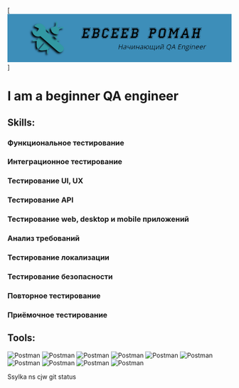 [![Header](https://github.com/EvseevRoman/EvseevRoman/blob/main/assets/logoza.ru%20(1).png)]

# I am a beginner QA engineer

## Skills:
### Функциональное тестирование
### Интеграционное тестирование
### Тестирование UI, UX
### Тестирование API
### Тестирование web, desktop и mobile приложений
### Анализ требований
### Тестирование локализации
### Тестирование безопасности
### Повторное тестирование
### Приёмочное тестирование



## Tools:
![Postman](https://img.shields.io/badge/Postman-blue?logo=postman&style=for-the-badge)
![Postman](https://img.shields.io/badge/Android%20Studio-EFEFEF?logo=Android%20Studio&style=for-the-badge)
![Postman](https://img.shields.io/badge/Charles-97C900?logo=Charles&style=for-the-badge)
![Postman](https://img.shields.io/badge/Chrome%20DevTools-blue?logo=data:/&style=for-the-badge)
![Postman](https://img.shields.io/badge/Postman-blue?logo=postman&style=for-the-badge)
![Postman](https://img.shields.io/badge/Postman-blue?logo=postman&style=for-the-badge)
![Postman](https://img.shields.io/badge/Postman-blue?logo=postman&style=for-the-badge)
![Postman](https://img.shields.io/badge/Postman-blue?logo=postman&style=for-the-badge)
![Postman](https://img.shields.io/badge/Postman-blue?logo=postman&style=for-the-badge)
![Postman](https://img.shields.io/badge/Postman-blue?logo=postman&style=for-the-badge)





Ssylka ns cjw git status
